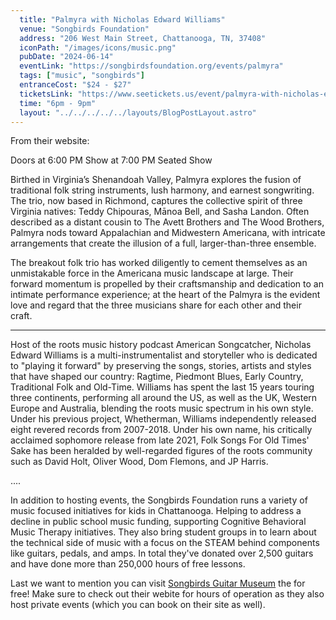 ```yaml
---
  title: "Palmyra with Nicholas Edward Williams"
  venue: "Songbirds Foundation"
  address: "206 West Main Street, Chattanooga, TN, 37408"
  iconPath: "/images/icons/music.png"
  pubDate: "2024-06-14"
  eventLink: "https://songbirdsfoundation.org/events/palmyra"
  tags: ["music", "songbirds"]
  entranceCost: "$24 - $27"
  ticketsLink: "https://www.seetickets.us/event/palmyra-with-nicholas-edward-williams/596769"
  time: "6pm - 9pm"
  layout: "../../../../../layouts/BlogPostLayout.astro"
---
```


From their website:

Doors at 6:00 PM
Show at 7:00 PM
Seated Show

Birthed in Virginia’s Shenandoah Valley, Palmyra explores the fusion of traditional folk string instruments, lush harmony, and earnest songwriting. The trio, now based in Richmond, captures the collective spirit of three Virginia natives: Teddy Chipouras, Mānoa Bell, and Sasha Landon. Often described as a distant cousin to The Avett Brothers and The Wood Brothers, Palmyra nods toward Appalachian and Midwestern Americana, with intricate arrangements that create the illusion of a full, larger-than-three ensemble. 

The breakout folk trio has worked diligently to cement themselves as an unmistakable force in the Americana music landscape at large. Their forward momentum is propelled by their craftsmanship and dedication to an intimate performance experience; at the heart of the Palmyra is the evident love and regard that the three musicians share for each other and their craft.

- - -

Host of the roots music history podcast American Songcatcher, Nicholas Edward Williams is a multi-instrumentalist and storyteller who is dedicated to "playing it forward" by preserving the songs, stories, artists and styles that have shaped our country: Ragtime, Piedmont Blues, Early Country, Traditional Folk and Old-Time. Williams has spent the last 15 years touring three continents, performing all around the US, as well as the UK, Western Europe and Australia, blending the roots music spectrum in his own style. Under his previous project, Whetherman, Williams independently released eight revered records from 2007-2018. Under his own name, his critically acclaimed sophomore release from late 2021, Folk Songs For Old Times' Sake has been heralded by well-regarded figures of the roots community such as David Holt, Oliver Wood, Dom Flemons, and JP Harris.

....

In addition to hosting events, the Songbirds Foundation runs a variety of music focused initiatives for kids in Chattanooga. Helping to address a decline in public school music funding, supporting Cognitive Behavioral Music Therapy initiatives. They also bring student groups in to learn about the technical side of music with a focus on the STEAM behind components like guitars, pedals, and amps. In total they've donated over 2,500 guitars and have done more than 250,000 hours of free lessons. 

Last we want to mention you can visit <a href="https://songbirdsfoundation.org/museum/" target="_blank">Songbirds Guitar Museum</a> the for free! Make sure to check out their webite for hours of operation as they also host private events (which you can book on their site as well).